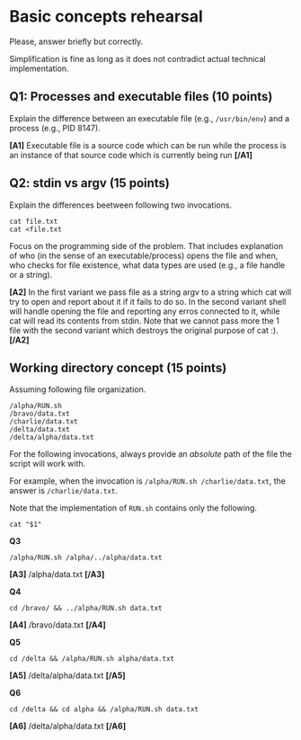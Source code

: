 # Basic concepts rehearsal

Please, answer briefly but correctly.

Simplification is fine as long as it does not contradict actual
technical implementation.

## Q1: Processes and executable files (10 points)

Explain the difference between an executable file
(e.g., `/usr/bin/env`) and a process (e.g., PID 8147).

**[A1]** Executable file is a source code which can be run while the process is an instance of that source code which is currently being run **[/A1]**


## Q2: stdin vs argv (15 points)

Explain the differences beetween following two invocations.

```shell
cat file.txt
cat <file.txt
```

Focus on the programming side of the problem.
That includes explanation of who (in the sense of an executable/process)
opens the file and when, who checks for file existence, what data types
are used (e.g., a file handle or a string).

**[A2]** In the first variant we pass file as a string argv to a string which cat will try to open and report about it if it fails to do so. In the second variant shell will handle opening the file and reporting any erros connected to it, while cat will read its contents from stdin. Note that we cannot pass more the 1 file with the second variant which destroys the original purpose of cat :). **[/A2]**


## Working directory concept (15 points)

Assuming following file organization.

```
/alpha/RUN.sh
/bravo/data.txt
/charlie/data.txt
/delta/data.txt
/delta/alpha/data.txt
```

For the following invocations, always provide an _absolute_
path of the file the script will work with.

For example, when the invocation is `/alpha/RUN.sh /charlie/data.txt`,
the answer is `/charlie/data.txt`.

Note that the implementation of `RUN.sh` contains only the following.

    cat "$1"


**Q3**

```shell
/alpha/RUN.sh /alpha/../alpha/data.txt
```

**[A3]** /alpha/data.txt **[/A3]**


**Q4**

```shell
cd /bravo/ && ../alpha/RUN.sh data.txt
```

**[A4]** /bravo/data.txt **[/A4]**



**Q5**

```shell
cd /delta && /alpha/RUN.sh alpha/data.txt
```

**[A5]** /delta/alpha/data.txt **[/A5]**



**Q6**

```shell
cd /delta && cd alpha && /alpha/RUN.sh data.txt
```

**[A6]** /delta/alpha/data.txt **[/A6]**
